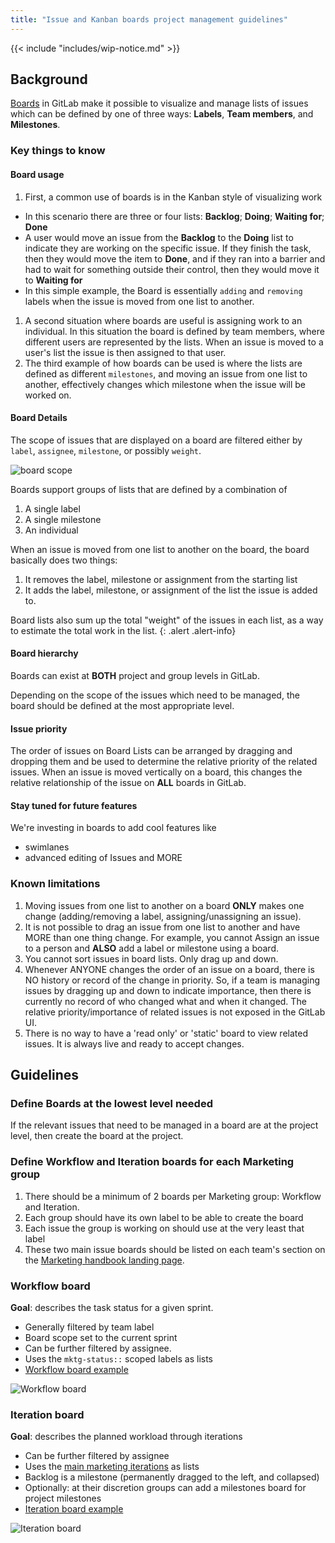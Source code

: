 ```yaml
---
title: "Issue and Kanban boards project management guidelines"
---
```


{{< include "includes/wip-notice.md" >}}

## Background

[Boards](https://docs.gitlab.com/ee/user/project/issue_board.html) in GitLab make it possible to visualize and manage lists of issues which can be defined by one of three ways: **Labels**, **Team members**, and **Milestones**.

### Key things to know

#### Board usage

1. First, a common use of boards is in the Kanban style of visualizing work
  - In this scenario there are three or four lists: **Backlog**; **Doing**; **Waiting for**; **Done**
  - A user would move an issue from the **Backlog** to the **Doing** list to indicate they are working on the specific issue.   If they finish the task, then they would move the item to **Done**, and if they ran into a barrier and had to wait for something outside their control, then they would move it to **Waiting for**
  - In this simple example, the Board is essentially `adding` and `removing` labels when the issue is moved from one list to another.
1. A second situation where boards are useful is assigning work to an individual.   In this situation the board is defined by team members, where different users are represented by the lists.   When an issue is moved to a user's list the issue is then assigned to that user.
1. The third example of how boards can be used is where the lists are defined as different `milestones`, and moving an issue from one list to another, effectively changes which milestone when the issue will be worked on.

#### Board Details

The scope of issues that are displayed on a board are filtered either by `label`, `assignee`, `milestone`, or possibly `weight`.

![board scope](/handbook/marketing/project-management-guidelines/images/board-scope.png)

Boards support groups of lists that are defined by a combination of
1. A single label
2. A single milestone
3. An individual

When an issue is moved from one list to another on the board, the board basically does two things:
1. It removes the label, milestone or assignment from the starting list
2. It adds the label, milestone, or assignment of the list the issue is added to.

<i class="fas fa-info-circle" aria-hidden="true" style="color: rgb(49, 112, 143)
;"></i> Board lists also sum up the total "weight" of the issues in each list, as a way to estimate the total work in the list.
{: .alert .alert-info}

#### Board hierarchy
Boards can exist at **BOTH** project and group levels in GitLab.

Depending on the scope of the issues which need to be managed, the board should be defined at the most appropriate level.

#### Issue priority

The order of issues on Board Lists can be arranged by dragging and dropping them and be used to determine the relative priority of the related issues.  When an issue is moved vertically on a board, this changes the relative relationship of the issue on **ALL** boards in GitLab.

#### Stay tuned for future features

We're investing in boards to add cool features like
- swimlanes
- advanced editing of Issues and MORE

### Known limitations

1. Moving issues from one list to another on a board **ONLY** makes one change (adding/removing a label, assigning/unassigning an issue).
1. It is not possible to drag an issue from one list to another and have MORE than one thing change.  For example, you cannot Assign an issue to a person and **ALSO** add a label or milestone using a board.
1. You cannot sort issues in board lists.  Only drag up and down.
1. Whenever ANYONE changes the order of an issue on a board, there is NO history or record of the change in priority.  So, if a team is managing issues by dragging up and down to indicate importance, then there is currently no record of who changed what and when it changed.   The relative priority/importance of related issues is not exposed in the GitLab UI.
1. There is no way to have a 'read only' or 'static' board to view related issues.  It is always live and ready to accept changes.

## Guidelines

### Define Boards at the lowest level needed

If the relevant issues that need to be managed in a board are at the project level, then create the board at the project.

### Define Workflow and Iteration boards for each Marketing group

1. There should be a minimum of 2 boards per Marketing group: Workflow and Iteration.
1. Each group should have its own label to be able to create the board
1. Each issue the group is working on should use at the very least that label
1. These two main issue boards should be listed on each team's section on the [Marketing handbook landing page](/handbook/marketing/).

### Workflow board

**Goal**: describes the task status for a given sprint.

- Generally filtered by team label
- Board scope set to the current sprint
- Can be further filtered by assignee.
- Uses the `mktg-status::` scoped labels as lists
- [Workflow board example](https://gitlab.com/groups/gitlab-com/-/boards/1781956?milestone_title=%23started&&label_name[]=tech-evangelism)

![Workflow board](/handbook/marketing/project-management-guidelines/images/workflow-board.png)

### Iteration board

**Goal**: describes the planned workload through iterations

- Can be further filtered by assignee
- Uses the [main marketing iterations](/handbook/marketing/project-management-guidelines/milestones/#iterations) as lists
- Backlog is a milestone (permanently dragged to the left, and collapsed)
- Optionally: at their discretion groups can add a milestones board for project milestones
- [Iteration board example](https://gitlab.com/groups/gitlab-com/-/boards/1672643?scope=all&utf8=%E2%9C%93&state=opened&label_name[]=tech-evangelism)

![Iteration board](/handbook/marketing/project-management-guidelines/images/iteration-board.png)
